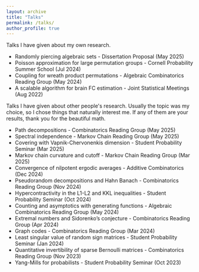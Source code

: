 ```yaml
---
layout: archive
title: "Talks"
permalink: /talks/
author_profile: true
---
```


Talks I have given about my own research.

* Randomly piercing algebraic sets - Dissertation Proposal (May 2025)
* Poisson approximation for large permutation groups - Cornell Probability Summer School (Jul 2024)
* Coupling for wreath product permutations - Algebraic Combinatorics Reading Group (May 2024)
* A scalable algorithm for brain FC estimation - Joint Statistical Meetings (Aug 2022)

Talks I have given about other people's research. Usually the topic was my choice, so I chose things that naturally interest me. If any of them are your results, thank you for the beautiful math.

* Path decompositions	- Combinatorics Reading Group (May 2025) 
* Spectral independence - Markov Chain Reading Group (May 2025) 
* Covering with Vapnik-Chervonenkis dimension - Student Probability Seminar (Mar 2025) 
* Markov chain curvature and cutoff	- Markov Chain Reading Group (Mar 2025) 
* Convergence of nilpotent ergodic averages	- Additive Combinatorics (Dec 2024) 
* Pseudorandom decompositions and Hahn Banach - Combinatorics Reading Group	(Nov 2024) 
* Hypercontractivity in the L1-L2 and KKL inequalities - Student Probability Seminar (Oct 2024)
* Counting and asymptotics with generating functions - Algebraic Combinatorics Reading Group (May 2024)
* Extremal numbers and Sidorenko’s conjecture	- Combinatorics Reading Group (Apr 2024)
* Graph codes	- Combinatorics Reading Group (Mar 2024)
* Least singular value of random sign matrices - Student Probability Seminar (Jan 2024)
* Quantitative invertibility of sparse Bernoulli matrices	- Combinatorics Reading Group (Nov 2023)
* Yang-Mills for probabilists	- Student Probability Seminar (Oct 2023)
